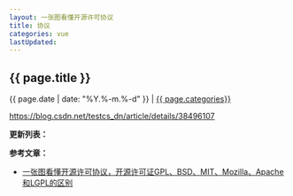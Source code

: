 ```yaml
---
layout: 一张图看懂开源许可协议
title: 协议
categories: vue
lastUpdated:
---
```


## {{ page.title }}

{{ page.date | date: "%Y.%-m.%-d" }} | <a href="/archive#{{ page.categories }}">{{ page.categories}}</a>

https://blog.csdn.net/testcs_dn/article/details/38496107

**更新列表：**



**参考文章：**

* [一张图看懂开源许可协议，开源许可证GPL、BSD、MIT、Mozilla、Apache和LGPL的区别][1]


[1]: https://blog.csdn.net/testcs_dn/article/details/38496107